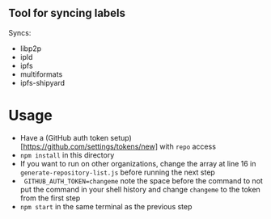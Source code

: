 ## Tool for syncing labels

Syncs:

- libp2p
- ipld
- ipfs
- multiformats
- ipfs-shipyard

# Usage

- Have a (GitHub auth token setup)[https://github.com/settings/tokens/new] with
  `repo` access
- `npm install` in this directory
- If you want to run on other organizations, change the array at line 16 in
  `generate-repository-list.js` before running the next step
- ` GITHUB_AUTH_TOKEN=changeme` note the space before the command to not put the
  command in your shell history and change `changeme` to the token from the first step
- `npm start` in the same terminal as the previous step
